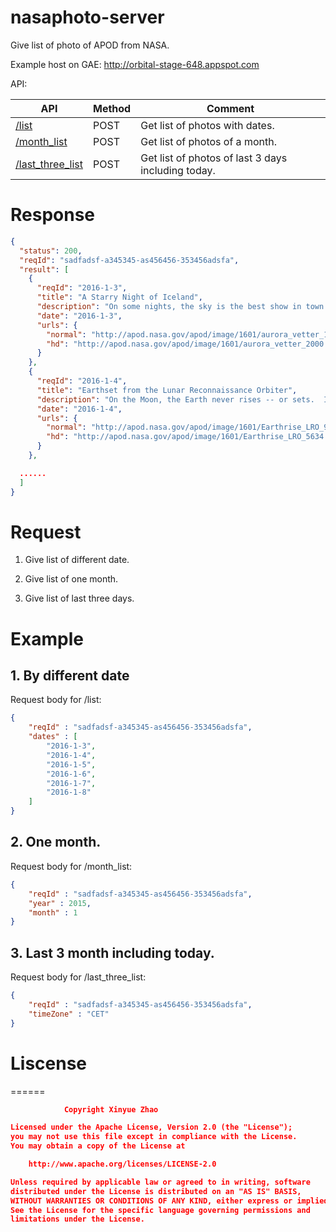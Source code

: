 # nasaphoto-server

Give list of photo of APOD from NASA.

Example host on GAE: http://orbital-stage-648.appspot.com

API:

  API| Method|Comment
--------|--------- |---------
   [/list](#1-by-different-date)|POST  | Get list of photos with dates.
   [/month_list](#2-one-month)|POST  |Get list of photos of a month.
  [/last_three_list](#3-last-3-month-including-today)|POST | Get list of photos of last 3 days including today.


# Response

```json
{
  "status": 200,
  "reqId": "sadfadsf-a345345-as456456-353456adsfa",
  "result": [
    {
      "reqId": "2016-1-3",
      "title": "A Starry Night of Iceland",
      "description": "On some nights, the sky is the best show in town. On this night, the sky was not only the best show in town, but a composite image of the sky won an international competition for landscape astrophotography. The featured winning image was taken in 2011 over Jökulsárlón, the largest glacial lake in Iceland.  The photographer combined six exposures to capture not only two green auroral rings, but their reflections off the serene lake. Visible in the distant background sky is the band of our Milky Way Galaxy and the Andromeda galaxy. A powerful coronal mass ejection from the Sun caused auroras to be seen as far south as Wisconsin, USA.  Solar activity over the past week has resulted in auroras just over the past few days.   Follow APOD on: Facebook,  Google Plus, or Twitter",
      "date": "2016-1-3",
      "urls": {
        "normal": "http://apod.nasa.gov/apod/image/1601/aurora_vetter_1080.jpg",
        "hd": "http://apod.nasa.gov/apod/image/1601/aurora_vetter_2000.jpg"
      }
    },
    {
      "reqId": "2016-1-4",
      "title": "Earthset from the Lunar Reconnaissance Orbiter",
      "description": "On the Moon, the Earth never rises -- or sets.  If you were to sit on the surface of the Moon, you would see the Earth just hang in the sky. This is because the Moon always keeps the same side toward the Earth. Curiously, the featured image does picture the Earth setting over a lunar edge.  This was possible because the image was taken from a spacecraft orbiting the Moon - specifically the Lunar Reconnaissance Orbiter (LRO). In fact, LRO orbits the Moon so fast that, from the spacecraft, the Earth appears to set anew about every two hours. The featured image captured one such Earthset about three months ago.  By contrast, from the surface of the Earth, the Moon sets about once a day -- with the primary cause being the rotation of the Earth. LRO was launched in 2009 and, while creating a detailed three dimensional map of the Moon's surface, is also surveying the Moon for water and possible good landing spots for future astronauts.   Free APOD Lectures: Editor to speak this coming weekend in Philadelphia and New York City",
      "date": "2016-1-4",
      "urls": {
        "normal": "http://apod.nasa.gov/apod/image/1601/Earthrise_LRO_960.jpg",
        "hd": "http://apod.nasa.gov/apod/image/1601/Earthrise_LRO_5634.jpg"
      }
    },

  ......
  ]
}

```

# Request

1. Give list of different date.

2. Give list of one month.

3. Give list of last three days.


# Example

## 1. By different date

Request body for /list:

```json
{
    "reqId" : "sadfadsf-a345345-as456456-353456adsfa",
    "dates" : [
        "2016-1-3",
        "2016-1-4",
        "2016-1-5",
        "2016-1-6",
        "2016-1-7",
        "2016-1-8"
    ]
}
```

## 2. One month.

Request body for /month_list:

```json
{
    "reqId" : "sadfadsf-a345345-as456456-353456adsfa",
    "year" : 2015,
    "month" : 1
}
```

## 3. Last 3 month including today.

Request body for /last_three_list:

```json
{
    "reqId" : "sadfadsf-a345345-as456456-353456adsfa",
    "timeZone" : "CET"
}
```


# Liscense
======
```json
			Copyright Xinyue Zhao

Licensed under the Apache License, Version 2.0 (the "License");
you may not use this file except in compliance with the License.
You may obtain a copy of the License at

    http://www.apache.org/licenses/LICENSE-2.0

Unless required by applicable law or agreed to in writing, software
distributed under the License is distributed on an "AS IS" BASIS,
WITHOUT WARRANTIES OR CONDITIONS OF ANY KIND, either express or implied.
See the License for the specific language governing permissions and
limitations under the License.
```
